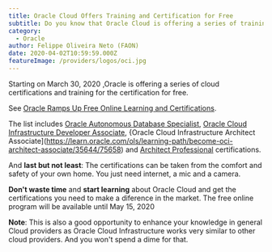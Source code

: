 ```yaml
---
title: Oracle Cloud Offers Training and Certification for Free
subtitle: Do you know that Oracle Cloud is offering a series of training and certifications for free?
category:
  - Oracle
author: Felippe Oliveira Neto (FAON)
date: 2020-04-02T10:59:59.000Z
featureImage: /providers/logos/oci.jpg
---
```

Starting on March 30, 2020 ,Oracle is offering a series of cloud certifications and training for the certification for free.

See [Oracle Ramps Up Free Online Learning and Certifications](https://www.oracle.com/corporate/blog/free-certifications-oracle-oci-autonomous-033020.html).

The list includes [Oracle Autonomous Database Specialist](https://learn.oracle.com/ols/learning-path/become-an-autonomous-database-specialist/35573/55666), [Oracle Cloud Infrastructure Developer Associate](https://learn.oracle.com/ols/learning-path/become-oci-developer-associate/35644/75248), {Oracle Cloud Infrastructure Architect Associate](https://learn.oracle.com/ols/learning-path/become-oci-architect-associate/35644/75658) and [Architect Professional](https://learn.oracle.com/ols/learning-path/become-oci-architect-professional/35644/35802) certifications.

And **last but not least**: The certifications can be taken from the comfort and safety of your own home. You just need internet, a mic and a camera.

**Don't waste time** and **start learning** about Oracle Cloud and get the certifications you need to make a diference in the market. The free online program will be available until May 15, 2020

**Note**: This is also a good opportunity to enhance your knowledge in general Cloud providers as Oracle Cloud Infrastructure works very similar to other cloud providers. And you won't spend a dime for that.
